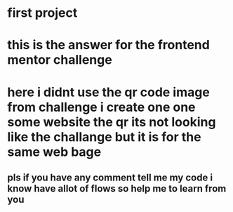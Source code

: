 # first project
<h1>this is the answer for the frontend mentor challenge<h1>
here i didnt use the qr code image from challenge i create one one some website the qr
its not looking like the challange but it is for the same web bage
<h2>pls if you have any comment tell me my code i know have allot of flows so help me to learn from you<h2>
